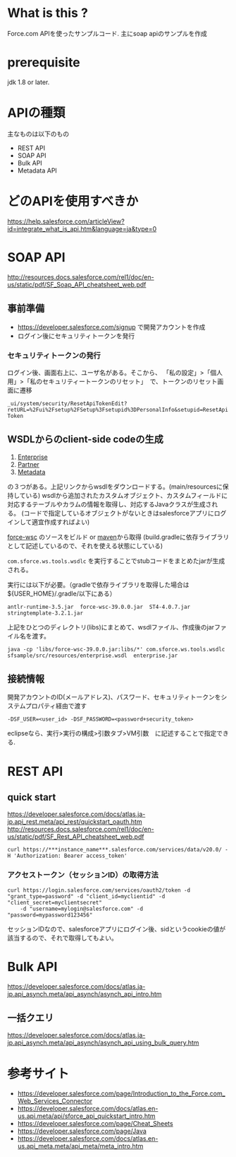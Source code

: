 # What is this ?

 Force.com APIを使ったサンプルコード. 
 主にsoap apiのサンプルを作成

# prerequisite

jdk 1.8 or later. 
 
# APIの種類

主なものは以下のもの

* REST API
* SOAP API
* Bulk API
* Metadata API
 
 
# どのAPIを使用すべきか

https://help.salesforce.com/articleView?id=integrate_what_is_api.htm&language=ja&type=0 

# SOAP API

http://resources.docs.salesforce.com/rel1/doc/en-us/static/pdf/SF_Soap_API_cheatsheet_web.pdf

## 事前準備

* https://developer.salesforce.com/signup で開発アカウントを作成
* ログイン後にセキュリティトークンを発行

### セキュリティトークンの発行

ログイン後、画面右上に、ユーザ名がある。そこから、 「私の設定」>「個人用」>「私のセキュリティートークンのリセット」　で、トークンのリセット画面に遷移

`_ui/system/security/ResetApiTokenEdit?retURL=%2Fui%2Fsetup%2FSetup%3Fsetupid%3DPersonalInfo&setupid=ResetApiToken`

## WSDLからのclient-side codeの生成

1. [Enterprise](https://ap4.salesforce.com/soap/wsdl.jsp?type=*)
2. [Partner](https://ap4.salesforce.com/soap/wsdl.jsp)
3. [Metadata](https://ap4.salesforce.com/services/wsdl/metadata)

の３つがある。上記リンクからwsdlをダウンロードする。(main/resourcesに保持している)
wsdlから追加されたカスタムオブジェクト、カスタムフィールドに対応するテーブルやカラムの情報を取得し、対応するJavaクラスが生成される。
(コードで指定しているオブジェクトがないときはsalesforceアプリにログインして適宜作成すればよい)

[force-wsc](https://github.com/forcedotcom/wsc) のソースをビルド or [maven](https://mvnrepository.com/artifact/com.force.api/force-wsc)から取得
(build.gradleに依存ライブラリとして記述しているので、それを使える状態にしている)

`com.sforce.ws.tools.wsdlc` を実行することでstubコードをまとめたjarが生成される。

実行には以下が必要。（gradleで依存ライブラリを取得した場合は ${USER_HOME}/.gradle/以下にある）
```
antlr-runtime-3.5.jar  force-wsc-39.0.0.jar  ST4-4.0.7.jar  stringtemplate-3.2.1.jar
```

上記をひとつのディレクトリ(libs)にまとめて、wsdlファイル、作成後のjarファイル名を渡す。

`java -cp 'libs/force-wsc-39.0.0.jar:libs/*' com.sforce.ws.tools.wsdlc sfsample/src/resources/enterprise.wsdl  enterprise.jar`


## 接続情報

開発アカウントのID(メールアドレス)、パスワード、セキュリティトークンをシステムプロパティ経由で渡す

`-DSF_USER=<user_id> -DSF_PASSWORD=<password+security_token> `

eclipseなら、実行>実行の構成>引数タブ>VM引数　に記述することで指定できる.


# REST API

## quick start

https://developer.salesforce.com/docs/atlas.ja-jp.api_rest.meta/api_rest/quickstart_oauth.htm
http://resources.docs.salesforce.com/rel1/doc/en-us/static/pdf/SF_Rest_API_cheatsheet_web.pdf

```
curl https://***instance_name***.salesforce.com/services/data/v20.0/ -H 'Authorization: Bearer access_token'
```

### アクセストークン（セッションID）の取得方法

```
curl https://login.salesforce.com/services/oauth2/token -d "grant_type=password" -d "client_id=myclientid" -d "client_secret=myclientsecret" 
    -d "username=mylogin@salesforce.com" -d "password=mypassword123456"
```

セッションIDなので、salesforceアプリにログイン後、sidというcookieの値が該当するので、それで取得してもよい。

# Bulk API

https://developer.salesforce.com/docs/atlas.ja-jp.api_asynch.meta/api_asynch/asynch_api_intro.htm

## 一括クエリ

https://developer.salesforce.com/docs/atlas.ja-jp.api_asynch.meta/api_asynch/asynch_api_using_bulk_query.htm


# 参考サイト

* https://developer.salesforce.com/page/Introduction_to_the_Force.com_Web_Services_Connector
* https://developer.salesforce.com/docs/atlas.en-us.api.meta/api/sforce_api_quickstart_intro.htm
* https://developer.salesforce.com/page/Cheat_Sheets
* https://developer.salesforce.com/page/Java
* https://developer.salesforce.com/docs/atlas.en-us.api_meta.meta/api_meta/meta_intro.htm